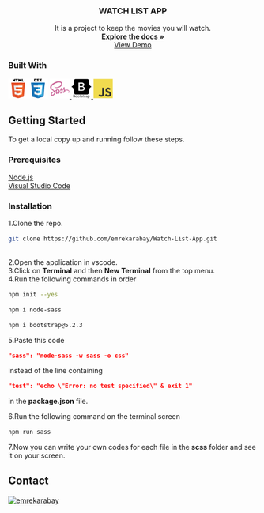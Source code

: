 <!-- PROJECT LOGO -->

<div align="center">

  <h3 align="center">WATCH LIST APP</h3>

  <p align="center">
    It is a project to keep the movies you will watch.
    <br />
    <a href="https://github.com/emrekarabay/Watch-List-App"><strong>Explore the docs »</strong></a>
    <br />
    <a href="https://watch-list-app.netlify.app/">View Demo</a>
  </p>
</div>

### Built With

<p align="left"> 
<a href="https://www.w3.org/html/" target="_blank" rel="noreferrer"><img src="https://raw.githubusercontent.com/devicons/devicon/master/icons/html5/html5-original-wordmark.svg" alt="html5" width="40" height="40"/></a><a href="https://www.w3schools.com/css/" target="_blank" rel="noreferrer"><img src="https://raw.githubusercontent.com/devicons/devicon/master/icons/css3/css3-original-wordmark.svg" alt="css3" width="40" height="40"/></a>
<a href="https://sass-lang.com" target="_blank" rel="noreferrer"> <img src="https://raw.githubusercontent.com/devicons/devicon/master/icons/sass/sass-original.svg" alt="sass" width="40" height="40"/> </a> 
<a href="https://getbootstrap.com" target="_blank" rel="noreferrer"> <img src="https://raw.githubusercontent.com/devicons/devicon/master/icons/bootstrap/bootstrap-plain-wordmark.svg" alt="bootstrap" width="40" height="40"/> </a> 
<a href="https://developer.mozilla.org/en-US/docs/Web/JavaScript" target="_blank" rel="noreferrer"> <img src="https://raw.githubusercontent.com/devicons/devicon/master/icons/javascript/javascript-original.svg" alt="javascript" width="40" height="40"/> </a>
</p>

<!-- GETTING STARTED -->

## Getting Started

To get a local copy up and running follow these steps.

### Prerequisites

[Node.js](https://nodejs.org/en/download/)\
[Visual Studio Code](https://code.visualstudio.com/download)

### Installation

1.Clone the repo.

```sh
git clone https://github.com/emrekarabay/Watch-List-App.git
```

\
2.Open the application in vscode.\
3.Click on <strong>Terminal</strong> and then <strong>New Terminal</strong> from the top menu.\
4.Run the following commands in order

```sh
npm init --yes
```

```sh
npm i node-sass
```

```sh
npm i bootstrap@5.2.3
```

5.Paste this code

```json
"sass": "node-sass -w sass -o css"
```

instead of the line containing

```json
"test": "echo \"Error: no test specified\" & exit 1"
```

in the <strong>package.json</strong> file.

6.Run the following command on the terminal screen

```sh
npm run sass
```

7.Now you can write your own codes for each file in the <strong>scss</strong> folder and see it on your screen.

<!-- CONTACT -->

## Contact

<a href="https://linkedin.com/in/emrekarabay" target="blank"><img align="center" src="https://raw.githubusercontent.com/rahuldkjain/github-profile-readme-generator/master/src/images/icons/Social/linked-in-alt.svg" alt="emrekarabay" height="30" width="40" /></a>
